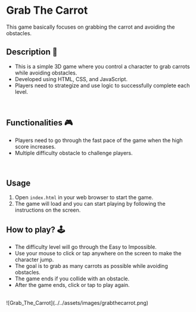 # Grab The Carrot

This game basically focuses on grabbing the carrot and avoiding the obstacles.

## **Description 📃**

<!-- Add your game description here  -->

- This is a simple 3D game where you control a character to grab carrots while avoiding obstacles.
- Developed using HTML, CSS, and JavaScript.
- Players need to strategize and use logic to successfully complete each level.

<br>

## **Functionalities 🎮**

<!-- Add functionalities over here -->

- Players need to go through the fast pace of the game when the high score increases.
- Multiple difficulty obstacle to challenge players.

<br>


## Usage

1. Open `index.html` in your web browser to start the game.
2. The game will load and you can start playing by following the instructions on the screen.

## **How to play? 🕹️**

<!-- Add the steps how to play the game -->

- The difficulty level will go through the Easy to Impossible.
- Use your mouse to click or tap anywhere on the screen to make the character jump.
- The goal is to grab as many carrots as possible while avoiding obstacles.
- The game ends if you collide with an obstacle.
- After the game ends, click or tap to play again.

<br>
![Grab_The_Carrot](../../assets/images/grabthecarrot.png)

</br>
